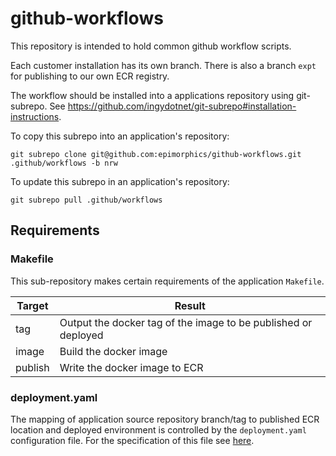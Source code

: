# github-workflows

This repository is intended to hold common github workflow scripts.

Each customer installation has its own branch. There is also a branch `expt` for publishing to our own ECR registry.

The workflow should be installed into a applications repository using
git-subrepo. See https://github.com/ingydotnet/git-subrepo#installation-instructions.


To copy this subrepo into an application's repository:
```
git subrepo clone git@github.com:epimorphics/github-workflows.git .github/workflows -b nrw
```

To update this subrepo in an application's repository:
```
git subrepo pull .github/workflows
```

## Requirements

### Makefile 

This sub-repository makes certain requirements of the application `Makefile`.

|Target|Result|
|---|---|
| tag | Output the docker tag of the image to be published or deployed |
| image | Build the docker image |
| publish | Write the docker image to ECR |

### deployment.yaml

The mapping of application source repository branch/tag to published ECR location and deployed environment is controlled by the `deployment.yaml` configuration file. For the specification of this file see [here](https://github.com/epimorphics/deployment-mapper#version-2).
